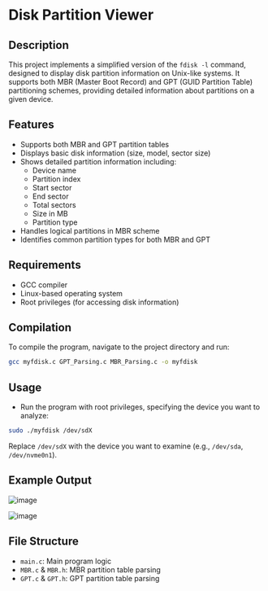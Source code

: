 
# Disk Partition Viewer

## Description

This project implements a simplified version of the `fdisk -l` command, designed to display disk partition information on Unix-like systems. It supports both MBR (Master Boot Record) and GPT (GUID Partition Table) partitioning schemes, providing detailed information about partitions on a given device.

## Features

- Supports both MBR and GPT partition tables
- Displays basic disk information (size, model, sector size)
- Shows detailed partition information including:
  - Device name
  - Partition index
  - Start sector
  - End sector
  - Total sectors
  - Size in MB
  - Partition type
- Handles logical partitions in MBR scheme
- Identifies common partition types for both MBR and GPT

## Requirements

- GCC compiler
- Linux-based operating system
- Root privileges (for accessing disk information)

## Compilation

To compile the program, navigate to the project directory and run:

```bash
gcc myfdisk.c GPT_Parsing.c MBR_Parsing.c -o myfdisk
```

## Usage

- Run the program with root privileges, specifying the device you want to analyze:

```bash
sudo ./myfdisk /dev/sdX
```

Replace `/dev/sdX` with the device you want to examine (e.g., `/dev/sda`, `/dev/nvme0n1`).

## Example Output
![image](https://github.com/user-attachments/assets/802f2825-3d2e-4d6f-954d-3f8e9cea84bb)

![image](https://github.com/user-attachments/assets/0adcf53a-88e7-4c7b-9572-f468191ca478)




## File Structure

- `main.c`: Main program logic
- `MBR.c` & `MBR.h`: MBR partition table parsing
- `GPT.c` & `GPT.h`: GPT partition table parsing




